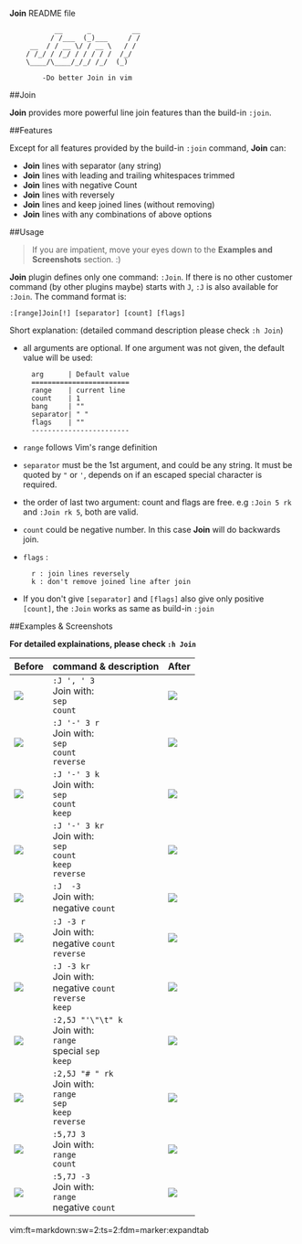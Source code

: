 **Join** README file

		       __      _          __
		      / /___  (_)___     / /
		 __  / / __ \/ / __ \   / / 
		/ /_/ / /_/ / / / / /  /_/  
		\____/\____/_/_/ /_/  (_)  
		
	        -Do better Join in vim

##Join

**Join** provides more powerful line join features than the build-in `:join`.

##Features

Except for all features provided by the build-in `:join` command, **Join** can:

- **Join** lines with separator (any string)
- **Join** lines with leading and trailing whitespaces trimmed
- **Join** lines with negative Count
- **Join** lines with reversely
- **Join** lines and keep joined lines (without removing)
- **Join** lines with any combinations of above options

##Usage

>If you are impatient, move your eyes down to the **Examples and Screenshots** section. :)

**Join** plugin defines only one command: `:Join`.  If there is no other customer command (by other plugins maybe) starts with `J`, `:J` is also available for `:Join`. The command format is:

    :[range]Join[!] [separator] [count] [flags]
		
Short explanation: (detailed command description please check `:h Join`)

- all arguments are optional. If one argument was not given, the default value will be used:

        arg      | Default value
        ========================
        range    | current line 
        count    | 1            
        bang     | ""           
        separator| " "          
        flags    | ""           
        ------------------------

- `range` follows Vim's range definition
- `separator` must be the 1st argument, and could be any string. It must be quoted by `"` or `'`, depends on if an escaped special character is required.
- the order of last two argument: count and flags are free. e.g `:Join 5 rk` and `:Join rk 5`, both are valid.
- `count` could be negative number. In this case **Join** will do backwards join.
- `flags` :
 
		r : join lines reversely
		k : don't remove joined line after join

- If you don't give `[separator]` and `[flags]` also give only positive `[count]`, the `:Join` works as same as build-in `:join`

##Examples & Screenshots

**For detailed explainations, please check `:h Join`**

Before     |command & description                                                        |After
---        |---                                                                          |---
![][before]|`:J ', ' 3`<br/>Join with:<br/>`sep`<br/>`count`                             |![][after01]
![][before]|`:J '-' 3 r`<br/>Join with:<br/>`sep`<br/>`count`<br/>`reverse`              |![][after02]
![][before]|`:J '-' 3 k`<br/>Join with:<br/>`sep`<br/>`count`<br/>`keep`                 |![][after03]
![][before]|`:J '-' 3 kr`<br/>Join with:<br/>`sep`<br/>`count`<br/>`keep`<br/>`reverse`  |![][after04]
![][before]|`:J  -3`<br/>Join with:<br/>negative `count`                                 |![][after05]
![][before]|`:J -3 r`<br/>Join with:<br/>negative `count`<br/>`reverse`                  |![][after06]
![][before]|`:J -3 kr`<br/>Join with:<br/>negative `count`<br/>`reverse`<br/>`keep`      |![][after07]
![][before]|`:2,5J "'\"\t" k`<br/>Join with:<br/>`range`<br/>special `sep`<br/>`keep`    |![][after08]
![][before]|`:2,5J "# " rk`<br/>Join with:<br/>`range`<br/>`sep`<br/>`keep`<br/>`reverse`|![][after09]
![][before]|`:5,7J 3`<br/>Join with:<br/>`range`<br/>`count`                             |![][after10]
![][before]|`:5,7J -3`<br/>Join with:<br/>`range`<br/>negative `count`                   |![][after11]


[before]: https://lh3.googleusercontent.com/-IXqp1V2h_HA/UWQCFc4bRAI/AAAAAAAAGxs/mqcm1khN1gU/s352/Join_before.png
[after01]: https://lh4.googleusercontent.com/-DqvfdX6MCiU/UWQCDsP5E7I/AAAAAAAAGxs/2WnuKdgC80M/s352/Join_01after.png
[after02]: https://lh4.googleusercontent.com/-hw8IC-YmIhE/UWQCDgj5wjI/AAAAAAAAGxs/ezX_2JTfIi4/s352/Join_02after.png
[after03]: https://lh3.googleusercontent.com/-7guzDaZG0w8/UWQCDnx04PI/AAAAAAAAGxs/2gf4vfUlgNo/s352/Join_03after.png
[after04]: https://lh4.googleusercontent.com/-1IJjBlWyESs/UWQCDy7cYQI/AAAAAAAAGxs/eySzhoe58SA/s352/Join_04after.png
[after05]: https://lh6.googleusercontent.com/-2Cf0bxmAQTo/UWQCECkBcXI/AAAAAAAAGxs/KtJW73eSvCs/s352/Join_05after.png
[after06]: https://lh4.googleusercontent.com/-x7oZd6beZzw/UWQCELjXSwI/AAAAAAAAGxs/dG7zZmXEUb0/s352/Join_06after.png
[after07]: https://lh3.googleusercontent.com/-72riJu4013M/UWQCErpQAII/AAAAAAAAGxs/TdVE93p6m4I/s352/Join_07after.png
[after08]: https://lh5.googleusercontent.com/-5G5cqY0uOp0/UWQCEmXmtTI/AAAAAAAAGxs/z7bE07FkhcU/s352/Join_08after.png
[after09]: https://lh6.googleusercontent.com/-LLHPh8cdWAI/UWQCEjf_34I/AAAAAAAAGxs/9obzpaHeS7c/s352/Join_09after.png
[after10]: https://lh3.googleusercontent.com/-NVj0xyquocE/UWQCFDTidPI/AAAAAAAAGxs/yesHmMVAfrk/s363/Join_10after.png
[after11]: https://lh4.googleusercontent.com/-xORvSXkcDl4/UWQCFTdqpYI/AAAAAAAAGxs/E_X6z9Ij7O4/s363/Join_11after.png

 vim:ft=markdown:sw=2:ts=2:fdm=marker:expandtab
